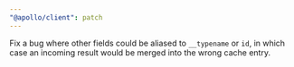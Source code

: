 ```yaml
---
"@apollo/client": patch
---
```


Fix a bug where other fields could be aliased to `__typename` or `id`, in which case an incoming result would be merged into the wrong cache entry.
